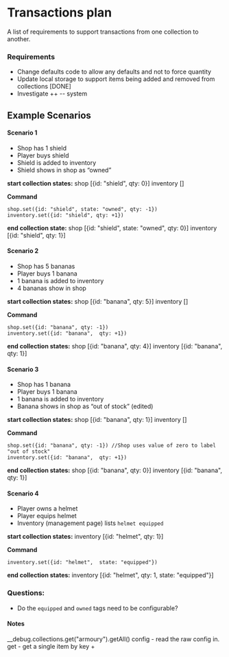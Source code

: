 # Transactions plan
A list of requirements to support transactions from one collection to another.

### Requirements
* Change defaults code to allow any defaults and not to force quantity
* Update local storage to support items being added and removed from collections [DONE]
* Investigate ++ -- system

## Example Scenarios

#### Scenario 1
* Shop has 1 shield
* Player buys shield
* Shield is added to inventory
* Shield shows in shop as “owned”

**start collection states:**
shop [{id: "shield", qty: 0}]
inventory []

**Command**

```
shop.set({id: "shield", state: "owned", qty: -1})
inventory.set({id: "shield", qty: +1})
```

**end collection state:**
shop [{id: "shield", state: "owned", qty: 0}]
inventory [{id: "shield", qty: 1}]

#### Scenario 2
* Shop has 5 bananas
* Player buys 1 banana
* 1 banana is added to inventory
* 4 bananas show in shop

**start collection states:**
shop [{id: "banana", qty: 5}]
inventory []

**Command**
```
shop.set({id: "banana", qty: -1})
inventory.set({id: "banana",  qty: +1})
```

**end collection states:**
shop [{id: "banana", qty: 4}]
inventory [{id: "banana", qty: 1}]

#### Scenario 3
* Shop has 1 banana
* Player buys 1 banana
* 1 banana is added to inventory
* Banana shows in shop as “out of stock” (edited)

**start collection states:**
shop [{id: "banana", qty: 1}]
inventory []

**Command**
```
shop.set({id: "banana", qty: -1}) //Shop uses value of zero to label "out of stock"
inventory.set({id: "banana",  qty: +1})
```

**end collection states:**
shop [{id: "banana", qty: 0}]
inventory [{id: "banana", qty: 1}]

#### Scenario 4
* Player owns a helmet
* Player equips helmet
* Inventory (management page) lists `helmet equipped`

**start collection states:**
inventory [{id: "helmet", qty: 1}]

**Command**
```
inventory.set({id: "helmet",  state: "equipped"})
```

**end collection states:**
inventory [{id: "helmet", qty: 1, state: "equipped"}]


### Questions:
* Do the `equipped` and `owned` tags need to be configurable? 

#### Notes
__debug.collections.get("armoury").getAll()
config - read the raw config in.
get - get a  single item by key + 
